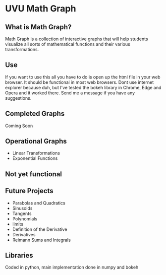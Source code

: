 # UVU Math Graph

## What is Math Graph?
Math Graph is a collection of interactive graphs that will help students visualize all sorts of mathematical functions and their various transformations. 

## Use
If you want to use this all you have to do is open up the html file in your web browser. It should be functional in most web browsers. Dont use internet explorer because duh, but I've tested the bokeh library in Chrome, Edge and Opera and it worked there. Send me a message if you have any suggestions. 

## Completed Graphs
Coming Soon

## Operational Graphs
<ul>
  <li>Linear Transformations</li>
  <li>Exponential Functions</li>
</ul>

## Not yet functional
<ul>
</ul>

## Future Projects
<ul>
  <li>Parabolas and Quadratics</li>
  <li>Sinusoids</li>
  <li>Tangents</li>
  <li>Polynomials</li>
  <li>limits</li>
  <li>Definition of the Derivative</li>
  <li>Derivatives</li>
  <li>Reimann Sums and Integrals</li>
</ul>

## Libraries
Coded in python, main implementation done in numpy and bokeh
